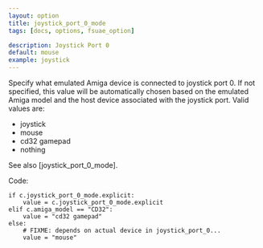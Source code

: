 ```yaml
---
layout: option
title: joystick_port_0_mode
tags: [docs, options, fsuae_option]

description: Joystick Port 0
default: mouse
example: joystick
---
```


Specify what emulated Amiga device is connected to joystick port 0. If not
specified, this value will be automatically chosen based on the emulated
Amiga model and the host device associated with the joystick port.
Valid values are:

* joystick
* mouse
* cd32 gamepad
* nothing

See also [joystick_port_0_mode].

Code:

    if c.joystick_port_0_mode.explicit:
        value = c.joystick_port_0_mode.explicit
    elif c.amiga_model == "CD32":
        value = "cd32 gamepad"
    else:
        # FIXME: depends on actual device in joystick_port_0...
        value = "mouse"
